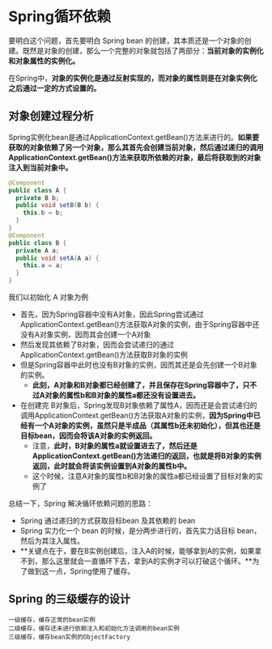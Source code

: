 # Spring循环依赖

要明白这个问题，首先要明白 Spring bean 的创建，其本质还是一个对象的创建。既然是对象的创建，那么一个完整的对象就包括了两部分：**当前对象的实例化和对象属性的实例化。**

在Spring中，**对象的实例化是通过反射实现的，而对象的属性则是在对象实例化之后通过一定的方式设置的。**

## 对象创建过程分析

Spring实例化bean是通过ApplicationContext.getBean()方法来进行的。**如果要获取的对象依赖了另一个对象，那么其首先会创建当前对象，然后通过递归的调用ApplicationContext.getBean()方法来获取所依赖的对象，最后将获取到的对象注入到当前对象中。**

```java
@Component
public class A {
  private B b;
  public void setB(B b) {
    this.b = b;
  }
}
@Component
public class B {
  private A a;
  public void setA(A a) {
    this.a = a;
  }
}
```

我们以初始化 A 对象为例

- 首先，因为Spring容器中没有A对象，因此Spring尝试通过ApplicationContext.getBean()方法获取A对象的实例，由于Spring容器中还没有A对象实例，因而其会创建一个A对象
- 然后发现其依赖了B对象，因而会尝试递归的通过ApplicationContext.getBean()方法获取B对象的实例
- 但是Spring容器中此时也没有B对象的实例，因而其还是会先创建一个B对象的实例。
  - **此刻，A对象和B对象都已经创建了，并且保存在Spring容器中了，只不过A对象的属性b和B对象的属性a都还没有设置进去。**
- 在创建完 B对象后，Spring发现B对象依赖了属性A，因而还是会尝试递归的调用ApplicationContext.getBean()方法获取A对象的实例，**因为Spring中已经有一个A对象的实例，虽然只是半成品（其属性b还未初始化），但其也还是目标bean，因而会将该A对象的实例返回。**
  - 注意，**此时，B对象的属性a就设置进去了，然后还是ApplicationContext.getBean()方法递归的返回，也就是将B对象的实例返回，此时就会将该实例设置到A对象的属性b中。**
  - 这个时候，注意A对象的属性b和B对象的属性a都已经设置了目标对象的实例了

总结一下，Spring 解决循环依赖问题的思路：

- Spring 通过递归的方式获取目标bean 及其依赖的 bean
- Spring 实力化一个 bean 的时候，是分两步进行的，首先实力话目标 bean，然后为其注入属性。
- **关键点在于，要在B实例创建后，注入A的时候，能够拿到A的实例，如果拿不到，那么这里就会一直循环下去，拿到A的实例才可以打破这个循环。**为了做到这一点，Spring使用了缓存。



## Spring 的三级缓存的设计

```text
一级缓存，缓存正常的bean实例
二级缓存，缓存还未进行依赖注入和初始化方法调用的bean实例
三级缓存，缓存bean实例的ObjectFactory
```